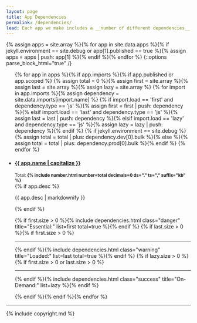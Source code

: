 ```yaml
---
layout: page
title: App Dependencies
permalink: /dependencies/
lead: Each app we make includes a __number of different dependencies__. This is __open-source code__ needed to do particular things. Here are __all the dependencies__ we use, indexed by app, with their library sizes.
---
```


{% assign apps = site.array %}{% for app in site.data.apps %}{% if jekyll.environment == site.debug or app[1].published == true %}{% assign apps = apps | push: app[1] %}{% endif %}{% endfor %}
{::options parse_block_html="true" /}
<div class="d-flex flex-column p-2">
<ul class="list-group">
{% for app in apps %}{% if app.imports %}{% if app.published or app.scoped %}
{% assign total = 0 %}{% assign first = site.array %}{% assign last = site.array %}{% assign lazy = site.array %}
{% for import in app.imports %}{% assign dependency = site.data.imports[import.name] %}
{% if import.load == 'first' and dependency.type == 'js' %}{% assign first = first | push: dependency %}{% elsif import.load == 'last' and dependency.type == 'js' %}{% assign last = last | push: dependency %}{% elsif import.load == 'lazy' and dependency.type == 'js' %}{% assign lazy = lazy | push: dependency %}{% endif %}
{% if jekyll.environment == site.debug %}{% assign total = total | plus: dependency.dev[0].bulk %}{% else %}{% assign total = total | plus: dependency.prod[0].bulk %}{% endif %}
{% endfor %}
<li class="list-group-item">
<div class="d-flex w-100 justify-content-between mt-2">
<h4 class="mb-1" markdown="1"><a href="/{{ app.name | downcase }}">{{ app.name | capitalize }}</a></h4>
<small>Total: <strong>{% include number.html number=total decimals=0 ds="." ts="," suffix="kb" %}</strong></small>
</div>
{% if app.desc %}<p class="mb-1">{{ app.desc | markdownify }}</p>{% endif %}

{% if first.size > 0 %}{% include dependencies.html class="danger" title="Essential:" list=first total=true %}{% endif %}
{% if last.size > 0 %}{% if first.size > 0 %}<hr />{% endif %}{% include dependencies.html class="warning" title="Loaded:" list=last total=true %}{% endif %}
{% if lazy.size > 0 %}{% if first.size > 0 or last.size > 0 %}<hr />{% endif %}{% include dependencies.html class="success" title="On-Demand:" list=lazy %}{% endif %}

</li>
{% endif %}{% endif %}{% endfor %}
</ul>
</div>

* * *

{% include copyright.md %}